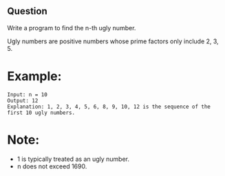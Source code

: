 ## Question

Write a program to find the n-th ugly number.

Ugly numbers are positive numbers whose prime factors only include 2, 3, 5. 

# Example:
```
Input: n = 10
Output: 12
Explanation: 1, 2, 3, 4, 5, 6, 8, 9, 10, 12 is the sequence of the first 10 ugly numbers.
```
# Note:
- 1 is typically treated as an ugly number.
- n does not exceed 1690.